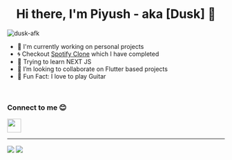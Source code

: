 <h1 align="center">Hi there, I'm Piyush - aka [Dusk] 👋</h1>

<p align="left"> <img src="https://komarev.com/ghpvc/?username=dusk-afk&label=Profile%20views&color=0e75b6&style=flat" alt="dusk-afk" /> </p>

- 🦘 I'm currently working on personal projects
- 🌀 Checkout [Spotify Clone](https://github.com/Dusk-afk/spotify-clone) which I have completed
- 🌱 Trying to learn NEXT JS
- 👯 I’m looking to collaborate on Flutter based projects
- 🎸 Fun Fact: I love to play Guitar

<br />

### Connect to me 😊
[<img height="32" width="32" src="https://github.com/simple-icons/simple-icons/blob/develop/icons/discord.svg" />][discord]

---

<img align="center" src="https://github-readme-stats.vercel.app/api/?username=Dusk-afk"/>

<img align="center" src="https://github-readme-stats.vercel.app/api/top-langs/?username=Dusk-afk" />

<!--Icons-->


[discord]: https://discord.gg/CgmdhxN
[website]: 
[course]: 
[twitter]: 
[youtube]: 
[instagram]: 
[linkedin]: 
[webdevplaylist]: 
[jsplaylist]: 
[cssplaylist]: 
[reactplaylist]: 
